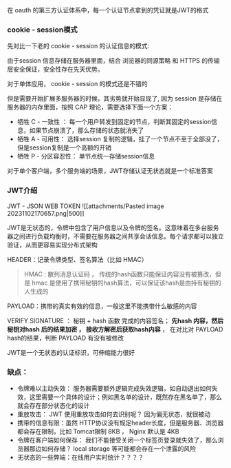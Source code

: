 
在 oauth 的第三方认证体系中，每一个认证节点拿到的凭证就是JWT的格式

###  cookie - session模式
先对比一下老的 cookie - session 的认证信息的模式:

由于session 信息存储在服务器里面，结合 浏览器的同源策略 和 HTTPS 的传输层安全保证，安全性存在先天优势。

对于单体应用， cookie - session 的模式还是不错的

但是需要开始扩展多服务器的时候，其劣势就开始显现了, 因为 session 是存储在服务器的内存里面，按照 CAP 理论，需要选择下面一个方案：

- 牺牲 C - 一致性 ： 每一个用户转发到固定的节点，判断其固定的session信息，如果节点崩溃了，那么存储的状态就消失了
- 牺牲 A - 可用性： 选择session 复制的逻辑，挂了一个节点不至于全部没了，但是session复制是一个高额的开销
- 牺牲 P - 分区容忍性： 单节点统一存储session信息

对于单个客户端，多个服务端的场景，JWT存储认证无状态就是一个标准答案

### JWT介绍

JWT - JSON WEB TOKEN
![[attachments/Pasted image 20231102170657.png|500]]

JWT是无状态的，令牌中包含了用户信息以及令牌的签名。这意味着在多台服务器之间进行负载均衡时，不需要在服务器之间共享会话信息。每个请求都可以独立验证，从而更容易实现分布式架构


HEADER：记录令牌类型、签名算法（比如 HMAC）

> HMAC : 散列消息认证码 ， 传统的hash函数只能保证内容没有被篡改，但是 hmac 是使用了携带秘钥的hash算法，可以保证该hash是由持有秘钥的人生成的

PAYLOAD：携带的真实有效的信息，一般这里不能携带什么敏感的内容

VERIFY SIGNATURE ： 秘钥 + hash 函数 完成的内容签名； **先hash 内容，然后秘钥对hash 后的结果加密 ， 接收方解密后获取hash内容** ， 在对比对 PAYLOAD hash的结果，判断 PAYLOAD 有没有被修改

JWT是一个无状态的认证标识，可伸缩能力很好

### 缺点：

- 令牌难以主动失效： 服务器需要额外逻辑完成失效逻辑，如自动退出如何失效，这里需要一个具体的设计；例如黑名单的设计，既然存在黑名单了，那么就会存在部分状态化的设计
- 重放攻击： JWT 使用重放攻击如何去识别呢？ 因为偏无状态，就很被动
- 携带的信息有限：虽然 HTTP协议没有规定header长度，但是服务器、浏览器都会存在限制，比如 Tomcat限制 8KB ， Nginx 默认是 4KB
- 令牌在客户端如何保存： 我们不能接受关闭一个标签页登录就失效了，那么浏览器那边如何存储？ local storage 等可能都会存在一个泄露的风险
- 无状态的一些弊端：在线用户实时统计？？？？